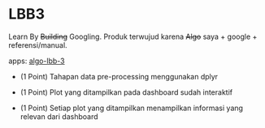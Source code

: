 # LBB3

Learn By ~~Building~~ Googling. Produk terwujud karena ~~Algo~~ saya + google + referensi/manual. 

apps: [algo-lbb-3](https://taruma.shinyapps.io/algo-lbb-3/)

-   (1 Point) Tahapan data pre-processing menggunakan dplyr

-   (1 Point) Plot yang ditampilkan pada dashboard sudah interaktif

-   (1 Point) Setiap plot yang ditampilkan menampilkan informasi yang relevan dari dashboard
